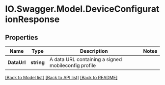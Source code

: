 # IO.Swagger.Model.DeviceConfigurationResponse
## Properties

Name | Type | Description | Notes
------------ | ------------- | ------------- | -------------
**DataUrl** | **string** | A data URL containing a signed mobileconfig profile | 

[[Back to Model list]](../README.md#documentation-for-models) [[Back to API list]](../README.md#documentation-for-api-endpoints) [[Back to README]](../README.md)

